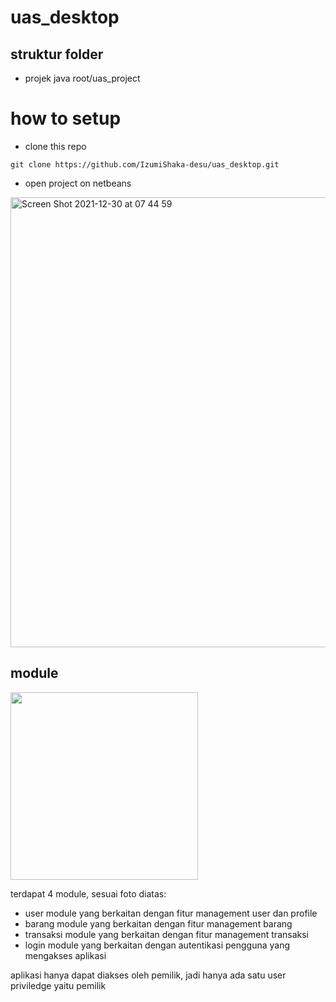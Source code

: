 # uas_desktop
## struktur folder
- projek java
root/uas_project
# how to setup
- clone this repo
```console
git clone https://github.com/IzumiShaka-desu/uas_desktop.git
```
- open project on netbeans
<img width="720" alt="Screen Shot 2021-12-30 at 07 44 59" src="https://user-images.githubusercontent.com/65596335/147713062-0c6bbf4b-a0fa-4ff1-96fd-3b301b9e037d.png">

## module
<img src="https://user-images.githubusercontent.com/65596335/147709245-9ad8dcdb-3f38-4ee3-bdc4-cd1a29d3de8c.png"
 height="300">

terdapat 4 module, sesuai foto diatas:
- user
module yang berkaitan dengan fitur management user dan profile
- barang
module yang berkaitan dengan fitur management barang
- transaksi
module yang berkaitan dengan fitur management transaksi
- login
module yang berkaitan dengan autentikasi pengguna yang mengakses aplikasi

aplikasi hanya dapat diakses oleh pemilik, jadi hanya ada satu user priviledge yaitu pemilik



